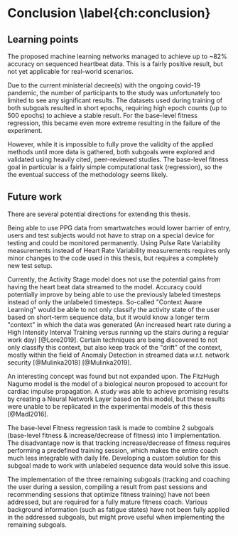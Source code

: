 
# Conclusion \label{ch:conclusion}

## Learning points

The proposed machine learning networks managed to achieve up to \~82\% accuracy on sequenced heartbeat data. This is a fairly positive result, but not yet applicable for real-world scenarios.

Due to the current ministerial decree(s) with the ongoing covid-19 pandemic, the number of participants to the study was unfortunately too limited to see any significant results. The datasets used during training of both subgoals resulted in short epochs, requiring high epoch counts (up to 500 epochs) to achieve a stable result. For the base-level fitness regression, this became even more extreme resulting in the failure of the experiment.

However, while it is impossible to fully prove the validity of the applied methods until more data is gathered, both subgoals were explored and validated using heavily cited, peer-reviewed studies. The base-level fitness goal in particular is a fairly simple computational task (regression), so the the eventual success of the methodology seems likely.


## Future work

There are several potential directions for extending this thesis. 

Being able to use PPG data from smartwatches would lower barrier of entry, users and test subjects would not have to strap on a special device for testing and could be monitored permanently. Using Pulse Rate Variability measurements instead of Heart Rate Variability measurements requires only minor changes to the code used in this thesis, but requires a completely new test setup.

Currently, the Activity Stage model does not use the potential gains from having the heart beat data streamed to the model. Accuracy could potentially improve by being able to use the previously labeled timesteps instead of only the unlabeled timesteps. So-called "Context Aware Learning" would be able to not only classify the activity state of the user based on short-term sequence data, but it would know a longer term "context" in which the data was generated (An increased heart rate during a High Intensity Interval Training versus running up the stairs during a regular work day) [@Lore2019]. Certain techniques are being discovered to not only classify this context, but also keep track of the "drift" of the context, mostly within the field of Anomaly Detection in streamed data w.r.t. network security [@Mulinka2018] [@Mulinka2019].

An interesting concept was found but not expanded upon. The FitzHugh Nagumo model is the model of a biological neuron proposed to account for cardiac impulse propagation. A study was able to achieve promising results by creating a Neural Network Layer based on this model, but these results were unable to be replicated in the experimental models of this thesis [@Madl2016].

The base-level Fitness regression task is made to combine 2 subgoals (base-level fitness \& increase/decrease of fitness) into 1 implementation. The disadvantage now is that tracking increase/decrease of fitness requires performing a predefined training session, which makes the entire coach much less integrable with daily life. Developing a custom solution for this subgoal made to work with unlabeled sequence data would solve this issue.

The implementation of the three remaining subgoals (tracking and coaching the user during a session, compiling a result from past sessions and recommending sessions that optimize fitness training) have not been addressed, but are required for a fully mature fitness coach. Various background information (such as fatigue states) have not been fully applied in the addressed subgoals, but might prove useful when implementing the remaining subgoals.


